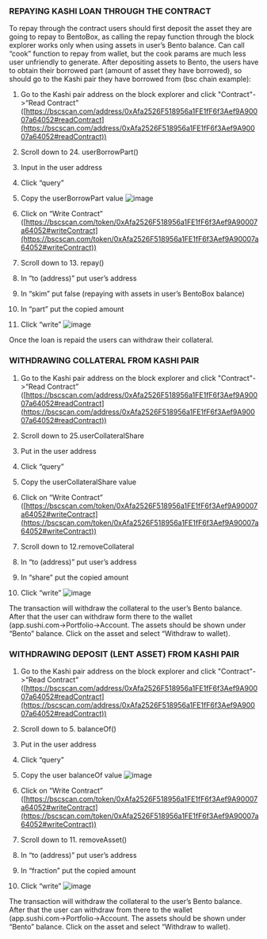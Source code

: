 ### REPAYING KASHI LOAN THROUGH THE CONTRACT

To repay through the contract users should first deposit the asset they are going to repay to BentoBox, as calling the repay function through the block explorer works only when using assets in user’s Bento balance. Can call “cook” function to repay from wallet, but the cook params are much less user unfriendly to generate. 
After depositing assets to Bento, the users have to obtain their borrowed part (amount of asset they have borrowed), so should go to the Kashi pair they have borrowed from (bsc chain example):

1. Go to the Kashi pair address on the block explorer and click "Contract"->“Read Contract” ([https://bscscan.com/address/0xAfa2526F518956a1FE1fF6f3Aef9A90007a64052#readContract](https://bscscan.com/address/0xAfa2526F518956a1FE1fF6f3Aef9A90007a64052#readContract))

2. Scroll down to 24. userBorrowPart()

3. Input in the user address

4. Click “query”

5. Copy the userBorrowPart value
![image](https://user-images.githubusercontent.com/12489182/228095261-ab76ec9f-cefb-4c0c-af60-38be5054ceda.png)

6. Click on “Write Contract” ([https://bscscan.com/token/0xAfa2526F518956a1FE1fF6f3Aef9A90007a64052#writeContract](https://bscscan.com/token/0xAfa2526F518956a1FE1fF6f3Aef9A90007a64052#writeContract))

7. Scroll down to 13. repay()

8. In “to (address)” put user’s address

9. In “skim” put  false (repaying with assets in user’s BentoBox balance)

10. In “part” put the copied amount

11. Click “write”
![image](https://user-images.githubusercontent.com/12489182/228095586-88bec8a2-3fb4-4822-8603-b9a1886a09d2.png)

Once the loan is repaid the users can withdraw their collateral. 

### WITHDRAWING COLLATERAL FROM KASHI PAIR

1. Go to the Kashi pair address on the block explorer and click "Contract"->“Read Contract” ([https://bscscan.com/address/0xAfa2526F518956a1FE1fF6f3Aef9A90007a64052#readContract](https://bscscan.com/address/0xAfa2526F518956a1FE1fF6f3Aef9A90007a64052#readContract))

2. Scroll down to 25.userCollateralShare

3. Put in the user address

4. Click “query”

5. Copy the userCollateralShare value

6. Click on “Write Contract” ([https://bscscan.com/token/0xAfa2526F518956a1FE1fF6f3Aef9A90007a64052#writeContract](https://bscscan.com/token/0xAfa2526F518956a1FE1fF6f3Aef9A90007a64052#writeContract))

7. Scroll down to 12.removeCollateral

8. In “to (address)” put user’s address

9. In “share” put the copied amount

10. Click “write”
![image](https://user-images.githubusercontent.com/12489182/228096119-f3030069-1a5d-467a-b73f-ad4199512d12.png)

The transaction will withdraw the collateral to the user’s Bento balance. After that the user can withdraw form there to the wallet (app.sushi.com→Portfolio→Account. The assets should be shown under “Bento” balance. Click on the asset and select “Withdraw to wallet).

### WITHDRAWING DEPOSIT (LENT ASSET) FROM KASHI PAIR

1. Go to the Kashi pair address on the block explorer and click "Contract"->“Read Contract” ([https://bscscan.com/address/0xAfa2526F518956a1FE1fF6f3Aef9A90007a64052#readContract](https://bscscan.com/address/0xAfa2526F518956a1FE1fF6f3Aef9A90007a64052#readContract))

2. Scroll down to 5. balanceOf()

3. Put in the user address

4. Click “query”

5. Copy the user balanceOf value
![image](https://user-images.githubusercontent.com/12489182/228096201-05a27e04-fc3b-4e95-8ce4-186c90c99fbb.png)

6. Click on “Write Contract” ([https://bscscan.com/token/0xAfa2526F518956a1FE1fF6f3Aef9A90007a64052#writeContract](https://bscscan.com/token/0xAfa2526F518956a1FE1fF6f3Aef9A90007a64052#writeContract))

7. Scroll down to 11. removeAsset()

9. In “to (address)” put user’s address

10. In “fraction” put the copied amount

11. Click “write”
![image](https://user-images.githubusercontent.com/12489182/228096442-d9b987c1-29ff-430d-b17a-c8d30cf79672.png)

The transaction will withdraw the collateral to the user’s Bento balance. After that the user can withdraw from there to the wallet (app.sushi.com→Portfolio→Account. The assets should be shown under “Bento” balance. Click on the asset and select “Withdraw to wallet).
